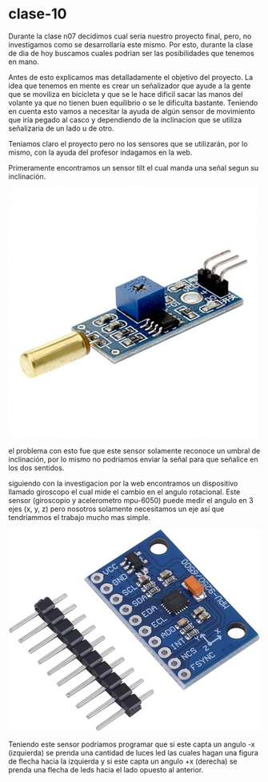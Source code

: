 # clase-10

Durante la clase n07 decidimos cual seria nuestro proyecto final, pero, no investigamos como se desarrollaría este mismo.
Por esto, durante la clase de dia de hoy buscamos cuales podrian ser las posibilidades que tenemos en mano.

Antes de esto explicamos mas detalladamente el objetivo del proyecto.
La idea que tenemos en mente es crear un señalizador que ayude a la gente que se moviliza en bicicleta y que se le hace dificil sacar las manos del volante
ya que no tienen buen equilibrio o se le dificulta bastante. Teniendo en cuenta esto vamos a necesitar la ayuda de algún sensor de movimiento que iría pegado al casco y dependiendo de la inclinacion que se utiliza señalizaria de un lado u de otro.

Teniamos claro el proyecto pero no los sensores que se utilizarán, por lo mismo, con la ayuda del profesor indagamos en la web.

Primeramente encontramos un sensor tilt el cual manda una señal segun su inclinación.

![SensorTilt](./SensorTilt.jpg)

el problema con esto fue que este sensor solamente reconoce un umbral de inclinación, por lo mismo no podriamos enviar la señal para que señalice en los dos sentidos.

siguiendo con la investigacion por la web encontramos un dispositivo llamado giroscopo el cual mide el cambio en el angulo rotacional.
Este sensor (giroscopio y acelerometro mpu-6050) puede medir el angulo en 3 ejes (x, y, z) pero nosotros solamente necesitamos un eje así que tendriammos el trabajo mucho mas simple. 

![SensorGiroscopo](./SensorGiroscopio.jpg)

Teniendo este sensor podriamos programar que si este capta un angulo -x (izquierda) se prenda una cantidad de luces led las cuales hagan una figura de flecha hacia la izquierda y si este capta un angulo +x (derecha) se prenda una flecha de leds hacia el lado opuesto al anterior.


